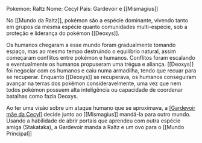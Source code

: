 Pokemon: Raltz
Nome: Cecyl
Pais: Gardevoir e [[Mismagius]]

No [[Mundo da Raltz]], pokémon são a espécie dominante, vivendo tanto em grupos da mesma espécie quanto comunidades multi-espécie, sob a proteção e liderança do pokémon [[Deoxys]].

Os humanos chegaram a esse mundo foram gradualmente tomando espaço, mas ao mesmo tempo destruindo o equilíbrio natural, assim começaram conflitos entre pokémon e humanos. Conflitos foram escalando e eventualmente os humanos propuseram uma trégua e aliança. [[Deoxys]] foi negociar com os humanos e caiu numa armadilha, tendo que recuar para se recuperar. Enquanto [[Deoxys]] se recuperava, os humanos conseguiram avançar na terras dos pokémon consideravelmente, uma vez que nem todos pokémon possuem alta inteligência ou capacidade de coordenar batalhas como fazia Deoxys. 

Ao ter uma visão sobre um ataque humano que se aproximava, a [[Gardevoir mãe da Cecyl]](Raltz) decide junto ao [[Mismagius]] mandá-la para outro mundo. Usando a habilidade de abrir portais que aprendeu com outra espécie amiga (Stakataka), a Gardevoir manda a Raltz e um ovo para o [[Mundo Principal]]